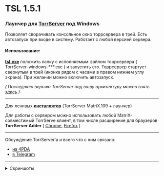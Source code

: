 # TSL 1.5.1  
### Лаунчер для [TorrServer](https://github.com/YouROK/TorrServer) под Windows  
Позволяет сворачивать консольное окно торрсервера в трей. Есть автозапуск при входе в систему. Работает с любой версией сервера.  
#### Использование:  
[**tsl.exe**](https://github.com/Noperkot/TSL/releases/latest/download/tsl.exe) положить папку с исполняемым файлом торрсервера ( TorrServer-windows-\*\*\*.exe ) и запустить его. Торрсервер стартует свернутым в трей (иконка рядом с часами в правом нижнем углу экрана). При желании можно включить автозапуск.  

_( Последнюю версию TorrServer под вашу архитектуру можно взять [здесь](https://github.com/YouROK/TorrServer/releases) )_  

***
Для ленивых [**инсталлятор**](https://github.com/Noperkot/TSL/releases/download/1.5.1/TorrServer_MatriX.109_setup.exe) (TorrServer MatriX.109 + лаунчер)   

Для работы с сервером можно использовать любой MatriX-совместимый TorrServe клиент, в том числе расширение для браузеров **TorrServer Adder** ( [Chrome](https://chrome.google.com/webstore/detail/torrserver-adder/ihphookhabmjbgccflngglmidjloeefg?hl=ru), [Firefox](https://addons.mozilla.org/ru/firefox/addon/torrserver-adder/) ).
***
Обсуждение TorrServer'а и всего что с ним связано:
- [на 4PDA](https://4pda.to/forum/index.php?showtopic=889960)
- [в Telegram](https://t.me/TorrServe)
***
<details>
<summary>Скриншоты</summary>  

![](img/screen1.png)  

![](img/screen2.png)  
</details>
